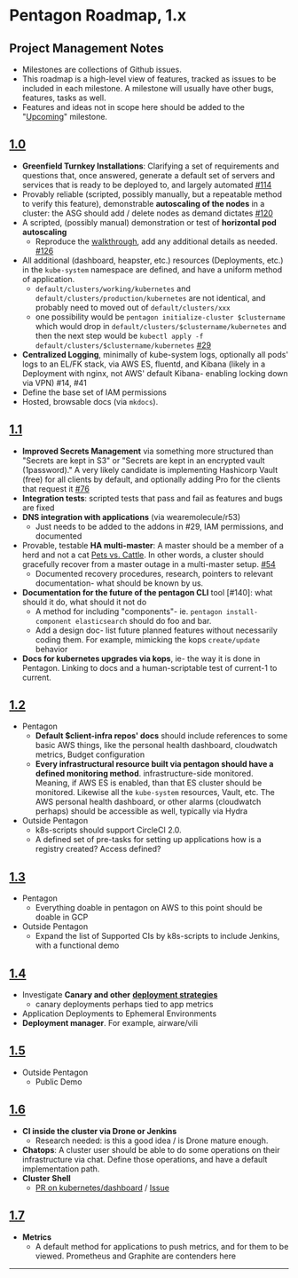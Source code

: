 # Pentagon Roadmap, 1.x

## Project Management Notes
- Milestones are collections of Github issues.
- This roadmap is a high-level view of features, tracked as issues to be included in each milestone. A milestone will usually have other bugs, features, tasks as well.
- Features and ideas not in scope here should be added to the "[Upcoming](https://github.com/reactiveops/pentagon/milestone/5)" milestone.

## [1.0](https://github.com/reactiveops/pentagon/milestone/1)
- **Greenfield Turnkey Installations**: Clarifying a set of requirements and questions that, once answered, generate a default set of servers and services that is ready to be deployed to, and largely automated [#114](https://github.com/reactiveops/pentagon/issues/114)
- Provably reliable (scripted, possibly manually, but a repeatable method to verify this feature), demonstrable **autoscaling of the nodes** in a cluster: the ASG should add / delete nodes as demand dictates [#120](https://github.com/reactiveops/pentagon/pull/120)
- A scripted, (possibly manual) demonstration or test of **horizontal pod autoscaling**
    - Reproduce the [walkthrough](https://kubernetes.io/docs/user-guide/horizontal-pod-autoscaling/walkthrough/), add any additional details as needed. [#126](https://github.com/reactiveops/pentagon/pull/126)
- All additional (dashboard, heapster, etc.) resources (Deployments, etc.) in the `kube-system` namespace are defined, and have a uniform method of application.
    - `default/clusters/working/kubernetes`  and `default/clusters/production/kubernetes` are not identical, and probably need to moved out of `default/clusters/xxx`
    - one possibility would be `pentagon initialize-cluster $clustername` which would drop in `default/clusters/$clustername/kubernetes`  and then the next step would be `kubectl apply -f default/clusters/$clustername/kubernetes` [#29](https://github.com/reactiveops/pentagon/issues/29)
- **Centralized Logging**, minimally of kube-system logs, optionally all pods' logs to an EL/FK stack, via AWS ES, fluentd, and Kibana (likely in a Deployment with nginx, not AWS' default Kibana- enabling locking down via VPN) #14, #41
- Define the base set of IAM permissions
- Hosted, browsable docs (via `mkdocs`).

## [1.1](https://github.com/reactiveops/pentagon/milestone/3)
- **Improved Secrets Management** via something more structured than "Secrets are kept in S3" or "Secrets are kept in an encrypted vault (1password)." A very likely candidate is implementing Hashicorp Vault (free) for all clients by default, and optionally adding Pro for the clients that request it [#76](https://github.com/reactiveops/pentagon/issues/76)
- **Integration tests**: scripted tests that pass and fail as features and bugs are fixed
- **DNS integration with applications** (via wearemolecule/r53)
    - Just needs to be added to the addons in #29, IAM permissions, and documented
- Provable, testable **HA multi-master**: A master should be a member of a herd and not a cat [Pets vs. Cattle](https://www.slideshare.net/randybias/the-history-of-pets-vs-cattle-and-using-it-properly). In other words, a cluster should gracefully recover from a master outage in a multi-master setup. [#54](https://github.com/reactiveops/pentagon/issues/54)
    - Documented recovery procedures, research, pointers to relevant documentation- what should be known by us.
- **Documentation for the future of the pentagon CLI** tool [#140]: what should it do, what should it not do
    - A method for including "components"- ie. `pentagon install-component elasticsearch` should do foo and bar.
    - Add a design doc- list future planned features without necessarily coding them. For example, mimicking the kops `create/update` behavior
- **Docs for kubernetes upgrades via kops**, ie- the way it is done in Pentagon. Linking to docs and a human-scriptable test of current-1 to current.

## [1.2](https://github.com/reactiveops/pentagon/milestone/6)
- Pentagon
    - **Default $client-infra repos' docs** should include references to some basic AWS things, like the personal health dashboard, cloudwatch metrics, Budget configuration
    - **Every infrastructural resource built via pentagon should have a defined monitoring method**. infrastructure-side monitored. Meaning, if AWS ES is enabled, than that ES cluster should be monitored. Likewise all the `kube-system` resources, Vault, etc. The AWS personal health dashboard, or other alarms (cloudwatch perhaps) should be accessible as well, typically via Hydra
- Outside Pentagon
    - k8s-scripts should support CircleCI 2.0.
    - A defined set of pre-tasks for setting up applications how is a registry created?  Access defined?

## [1.3](https://github.com/reactiveops/pentagon/milestone/7)
- Pentagon
    - Everything doable in pentagon on AWS to this point should be doable in GCP
- Outside Pentagon
    - Expand the list of Supported CIs by k8s-scripts to include Jenkins, with a functional demo

## [1.4](https://github.com/reactiveops/pentagon/milestone/8)
- Investigate **Canary and other** [**deployment strategies**](https://kubernetes.io/docs/user-guide/deployments/#strategy)
    - canary deployments perhaps tied to app metrics
- Application Deployments to Ephemeral Environments
- **Deployment manager**. For example, airware/vili

## [1.5](https://github.com/reactiveops/pentagon/milestone/9)
- Outside Pentagon
    - Public Demo

## [1.6](https://github.com/reactiveops/pentagon/milestone/10)
- **CI inside the cluster via Drone or Jenkins**
    - Research needed: is this a good idea / is Drone mature enough.
- **Chatops**: A cluster user should be able to do some operations on their infrastructure via chat. Define those operations, and have a default implementation path.
- **Cluster Shell**
    - [PR on kubernetes/dashboard](https://github.com/kubernetes/dashboard/pull/1455) / [Issue](https://github.com/kubernetes/dashboard/issues/1345)

## [1.7](https://github.com/reactiveops/pentagon/milestone/11)
- **Metrics**
    - A default method for applications to push metrics, and for them to be viewed. Prometheus and Graphite are contenders here

---
